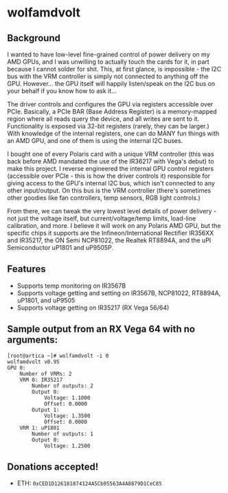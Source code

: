 # wolfamdvolt

## Background

I wanted to have low-level fine-grained control of power delivery on my AMD GPUs, and I was unwilling to actually touch the cards for it, in part because I cannot solder for shit. This, at first glance, is impossible - the I2C bus with the VRM controller is simply not connected to anything off the GPU. However... the GPU itself will happily listen/speak on the I2C bus on your behalf if you know how to ask it...

The driver controls and configures the GPU via registers accessible over PCIe. Basically, a PCIe BAR (Base Address Register) is a memory-mapped region where all reads query the device, and all writes are sent to it. Functionality is exposed via 32-bit registers (rarely, they can be larger.) With knowledge of the internal registers, one can do MANY fun things with an AMD GPU, and one of them is using the internal I2C buses.

I bought one of every Polaris card with a unique VRM controller (this was back before AMD mandated the use of the IR36217 with Vega's debut) to make this project. I reverse engineered the internal GPU control registers (accessible over PCIe - this is how the driver controls it) responsible for giving access to the GPU's internal I2C bus, which isn't connected to any other input/output. On this bus is the VRM controller (there's sometimes other goodies like fan controllers, temp sensors, RGB light controls.)

From there, we can tweak the very lowest level details of power delivery - not just the voltage itself, but current/voltage/temp limits, load-line calibration, and more. I believe it will work on any Polaris AMD GPU, but the specific chips it supports are the Infineon/International Rectifier IR356XX and IR35217, the ON Semi NCP81022, the Realtek RT8894A, and the uPI Semiconductor uP1801 and uP9505P.

## Features

- Supports temp monitoring on IR3567B
- Supports voltage getting and setting on IR3567B, NCP81022, RT8894A, uP1801, and uP9505
- Supports voltage getting on IR35217 (RX Vega 56/64)

## Sample output from an RX Vega 64 with no arguments:

```
[root@artica ~]# wolfamdvolt -i 0
wolfamdvolt v0.95
GPU 0:
    Number of VRMs: 2
    VRM 0: IR35217
        Number of outputs: 2
        Output 0:
            Voltage: 1.1000
            Offset: 0.0000
        Output 1:
            Voltage: 1.3500
            Offset: 0.0000
    VRM 1: uP1801
        Number of outputs: 1
        Output 0:
            Voltage: 1.2500
```

## Donations accepted!

- ETH: `0xCED1D126181874124A5Cb05563A4A8879D1CeC85`
